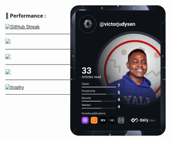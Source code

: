 <div align="left">
  <a href="https://app.daily.dev/victorjudysen"><img src="https://github.com/victorjudysen/victorjudysen/blob/main/devcard.svg" width="300" align="right" alt="Victor Judysen's Dev Card"/></a>
</div>
<!--
 ### 🧢 About Me :
- 💡 This is Victor Kweka (Mekku), a passionate and rising software engineer building a legacy out of a hobby. 🚀
-->

### 🚧 Performance : 

[![GitHub Streak](https://streak-stats.demolab.com?user=victorjudysen&theme=radical&border_radius=9&date_format=M%20j%5B%2C%20Y%5D&card_width=481)](https://git.io/streak-stats)
<hr/>

![](https://github-readme-stats.vercel.app/api?username=victorjudysen&theme=radical&hide_border=false&include_all_commits=true&count_private=true)<br/>
<hr/>

![](https://github-readme-stats.vercel.app/api/top-langs/?username=victorjudysen&theme=radical&hide_border=false&include_all_commits=true&count_private=true&layout=compact) 
<hr/>

![](https://github-profile-summary-cards.vercel.app/api/cards/profile-details?username=victorjudysen&theme=radical)<br/>
<hr/>

[![trophy](https://github-profile-trophy.vercel.app/?username=victorjudysen&theme=radical)](https://github.com/ryo-ma/github-profile-trophy)
<hr/>
<br><br>

<!--
### :hammer_and_wrench: Languages and Tools :
<div>
  <img src="https://github.com/devicons/devicon/blob/master/icons/html5/html5-original.svg" title="HTML5" alt="HTML" width="40" height="40"/>&nbsp;
  <img src="https://github.com/devicons/devicon/blob/master/icons/css3/css3-plain-wordmark.svg"  title="CSS3" alt="CSS" width="40" height="40"/>&nbsp;
  <img src="https://github.com/devicons/devicon/blob/master/icons/javascript/javascript-original.svg" title="JavaScript" alt="JavaScript" width="40" height="40"/>&nbsp;
  <img src="https://github.com/devicons/devicon/blob/master/icons/java/java-original-wordmark.svg" title="Java" alt="Java" width="40" height="40"/>&nbsp;
  <img src="https://github.com/devicons/devicon/blob/master/icons/mysql/mysql-original-wordmark.svg" title="MySQL"  alt="MySQL" width="40" height="40"/>&nbsp;
  <img src="https://github.com/devicons/devicon/blob/master/icons/git/git-original-wordmark.svg" title="Git" **alt="Git" width="40" height="40"/>
</div>
<br><br>

### 📫 Let's Connect :

- 📧 Email: victorjkweka@hotmail.com
- 💼 LinkedIn: [Victor (Mekku) Kweka](https://www.linkedin.com/in/victor-judysen-kweka/)

- 🌱 I’m currently diving deep into the world of JavaScript and exploring its endless possibilities.
  
- 🚀 As a rising software engineer, I'm committed to continuous learning and staying updated with the latest technologies.
-->
